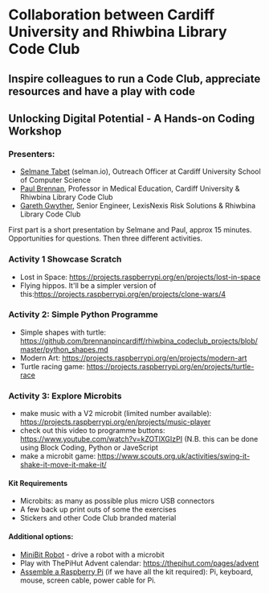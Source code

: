 # Collaboration between Cardiff University and Rhiwbina Library Code Club
## Inspire colleagues to run a Code Club, appreciate resources and have a play with code 

## Unlocking Digital Potential​​ - A Hands-on Coding Workshop

### Presenters:
- [Selmane Tabet](https://github.com/selmantabet) (selman.io)​, Outreach Officer at Cardiff University School of Computer Science​
- [Paul Brennan](https://github.com/brennanpincardiff)​, Professor in Medical Education, Cardiff University & Rhiwbina Library Code Club​​
- [Gareth Gwyther](https://github.com/punkplod23)​, Senior Engineer, LexisNexis Risk Solutions & Rhiwbina Library Code Club​

First part is a short presentation by Selmane and Paul, approx 15 minutes. 
Opportunities for questions. 
Then three different activities. 


### Activity 1 Showcase Scratch
- Lost in Space: https://projects.raspberrypi.org/en/projects/lost-in-space 
- Flying hippos. It'll be a simpler version of this:https://projects.raspberrypi.org/en/projects/clone-wars/4

### Activity 2: Simple Python Programme 
- Simple shapes with turtle: https://github.com/brennanpincardiff/rhiwbina_codeclub_projects/blob/master/python_shapes.md
- Modern Art: https://projects.raspberrypi.org/en/projects/modern-art
- Turtle racing game: https://projects.raspberrypi.org/en/projects/turtle-race

### Activity 3: Explore Microbits
- make music with a V2 microbit (limited number available): https://projects.raspberrypi.org/en/projects/music-player
- check out this video to programme buttons: https://www.youtube.com/watch?v=kZOTlXGIzPI (N.B. this can be done using Block Coding, Python or JaveScript
- make a microbit game: https://www.scouts.org.uk/activities/swing-it-shake-it-move-it-make-it/


#### Kit Requirements
- Microbits: as many as possible plus micro USB connectors
- A few back up print outs of some the exercises
- Stickers and other Code Club branded material

#### Additional options:
- [MiniBit Robot](https://4tronix.co.uk/blog/?p=2068) - drive a robot with a microbit
- Play with ThePiHut Advent calendar: https://thepihut.com/pages/advent
- [Assemble a Raspberry Pi](https://projects.raspberrypi.org/en/projects/raspberry-pi-getting-started) (if we have all the kit required): Pi, keyboard, mouse, screen cable, power cable for Pi.

